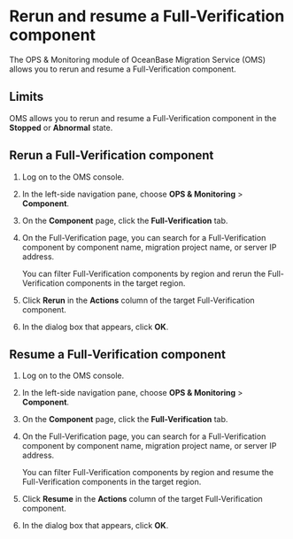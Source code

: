 # Rerun and resume a Full-Verification component

The OPS & Monitoring module of OceanBase Migration Service (OMS) allows you to rerun and resume a Full-Verification component.

## Limits

OMS allows you to rerun and resume a Full-Verification component in the **Stopped** or **Abnormal** state.

## Rerun a Full-Verification component

1. Log on to the OMS console.

2. In the left-side navigation pane, choose **OPS & Monitoring** > **Component**.

3. On the **Component** page, click the **Full-Verification** tab.

4. On the Full-Verification page, you can search for a Full-Verification component by component name, migration project name, or server IP address.

   You can filter Full-Verification components by region and rerun the Full-Verification components in the target region.

5. Click **Rerun** in the **Actions** column of the target Full-Verification component.

6. In the dialog box that appears, click **OK**.

## Resume a Full-Verification component

1. Log on to the OMS console.

2. In the left-side navigation pane, choose **OPS & Monitoring** > **Component**.

3. On the **Component** page, click the **Full-Verification** tab.

4. On the Full-Verification page, you can search for a Full-Verification component by component name, migration project name, or server IP address.

   You can filter Full-Verification components by region and resume the Full-Verification components in the target region.

5. Click **Resume** in the **Actions** column of the target Full-Verification component.

6. In the dialog box that appears, click **OK**.

